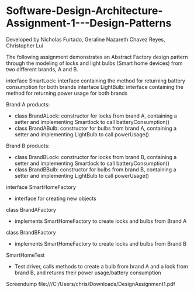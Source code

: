﻿# Software-Design-Architecture-Assignment-1---Design-Patterns

Developed by Nicholas Furtado, Geraline Nazareth Chavez Reyes, Christopher Lui

The following assignment demonstrates an Abstract Factory design pattern through the modeling of locks and light bulbs (Smart home devices) from two different brands, A and B.

interface SmartLock: interface containing the method for returning battery consumption for both brands
interface LightBulb: interface containing the method for returning power usage for both brands

Brand A products:
 - class BrandALock: constructor for locks from brand A, containing a setter and implementing Smartlock to call batteryConsumption()
 - class BrandABulb: constructor for bulbs from brand A, containing a setter and implementing LightBulb to call powerUsage()

Brand B products:
 - class BrandBLock: constructor for locks from brand B, containing a setter and implementing Smartlock to call batteryConsumption()
 - class BrandBBulb: constructor for bulbs from brand B, containing a setter and implementing LightBulb to call powerUsage()

interface SmartHomeFactory
 - interface for creating new objects

class BrandAFactory
 - implements SmartHomeFactory to create locks and bulbs from Brand A

class BrandBFactory
 - implements SmartHomeFactory to create locks and bulbs from Brand B

SmartHomeTest
 - Test driver, calls methods to create a bulb from brand A and a lock from brand B, and returns their power usage/battery consumption

Screendump
file:///C:/Users/chris/Downloads/DesignAssignment1.pdf
